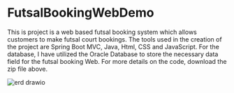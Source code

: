 # FutsalBookingWebDemo
This is project is a web based futsal booking system which allows customers to make futsal court bookings. The tools used in the creation of the project are Spring Boot MVC, Java, Html, CSS and JavaScript. For the database, I have utilized the Oracle Database to store the necessary data field for the futsal booking Web. For more details on the code, download the zip file above.


![erd drawio](https://user-images.githubusercontent.com/63641455/153113794-ba2f670d-bb0a-4984-9e4e-300a4cc4bddc.png)
